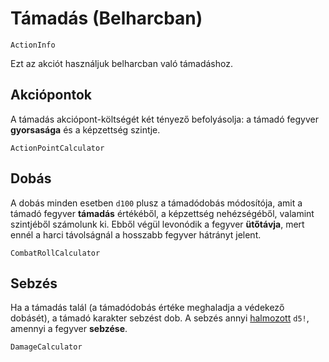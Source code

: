 # Támadás (Belharcban)

`ActionInfo`

Ezt az akciót használjuk belharcban való támadáshoz.

## Akciópontok

A támadás akciópont-költségét két tényező befolyásolja: a támadó fegyver **gyorsasága** és a képzettség szintje.

`ActionPointCalculator`

## Dobás

A dobás minden esetben `d100` plusz a támadódobás módosítója, amit a támadó fegyver **támadás** értékéből, a képzettség nehézségéből, valamint szintjéből számolunk ki. Ebből végül levonódik a fegyver **ütőtávja**, mert ennél a harci távolságnál a hosszabb fegyver hátrányt jelent.

`CombatRollCalculator`

## Sebzés

Ha a támadás talál (a támadódobás értéke meghaladja a védekező dobásét), a támadó karakter sebzést dob. A sebzés annyi [halmozott](rule:exploding_dice) `d5!`, amennyi a fegyver **sebzése**.

`DamageCalculator`